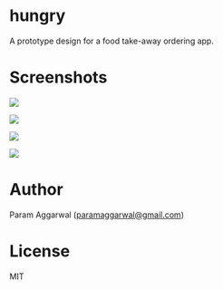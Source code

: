 # hungry
A prototype design for a food take-away ordering app.

# Screenshots

![](/Screens/Nearby%20Restaurants@2x.png?raw=true)

![](/Screens/Restaurant%20Info@2x.png)

![](/Screens/Order%20Menu@2x.png)

![](/Screens/Order%20Confirmation@2x.png)

# Author

Param Aggarwal (paramaggarwal@gmail.com)

# License

MIT

